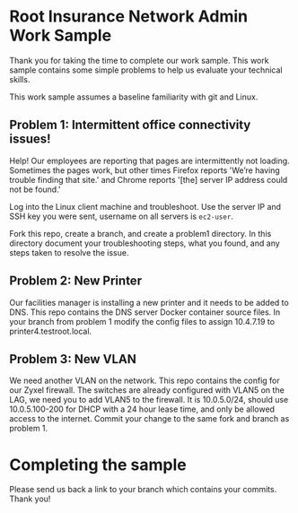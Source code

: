 Root Insurance Network Admin Work Sample
========================================

Thank you for taking the time to complete our work sample.
This work sample contains some simple problems to help us evaluate your technical skills.

This work sample assumes a baseline familiarity with git and Linux.

Problem 1: Intermittent office connectivity issues!
---------------------------------------------------

Help!  Our employees are reporting that pages are intermittently not loading.
Sometimes the pages work, but other times Firefox reports 'We’re having trouble finding that site.' and Chrome reports '[the] server IP address could not be found.'

Log into the Linux client machine and troubleshoot.
Use the server IP and SSH key you were sent, username on all servers is ```ec2-user```.

Fork this repo, create a branch, and create a problem1 directory.
In this directory document your troubleshooting steps, what you found, and any steps taken to resolve the issue.

Problem 2: New Printer
----------------------

Our facilities manager is installing a new printer and it needs to be added to DNS.
This repo contains the DNS server Docker container source files.
In your branch from problem 1 modify the config files to assign 10.4.7.19 to printer4.testroot.local.

Problem 3: New VLAN
-------------------

We need another VLAN on the network.
This repo contains the config for our Zyxel firewall.
The switches are already configured with VLAN5 on the LAG, we need you to add VLAN5 to the firewall.
It is 10.0.5.0/24, should use 10.0.5.100-200 for DHCP with a 24 hour lease time, and only be allowed access to the internet.
Commit your change to the same fork and branch as problem 1.

Completing the sample
=====================

Please send us back a link to your branch which contains your commits.
Thank you!
